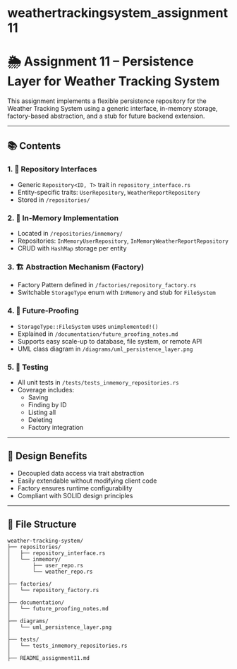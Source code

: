 # weathertrackingsystem_assignment11

# 🌦️ Assignment 11 – Persistence Layer for Weather Tracking System

This assignment implements a flexible persistence repository for the Weather Tracking System using a generic interface, in-memory storage, factory-based abstraction, and a stub for future backend extension.

---

## 📚 Contents

### 1. 🧱 Repository Interfaces
- Generic `Repository<ID, T>` trait in `repository_interface.rs`
- Entity-specific traits: `UserRepository`, `WeatherReportRepository`
- Stored in `/repositories/`

### 2. 🧠 In-Memory Implementation
- Located in `/repositories/inmemory/`
- Repositories: `InMemoryUserRepository`, `InMemoryWeatherReportRepository`
- CRUD with `HashMap` storage per entity

### 3. 🏗️ Abstraction Mechanism (Factory)
- Factory Pattern defined in `/factories/repository_factory.rs`
- Switchable `StorageType` enum with `InMemory` and stub for `FileSystem`

### 4. 🔮 Future-Proofing
- `StorageType::FileSystem` uses `unimplemented!()`
- Explained in `/documentation/future_proofing_notes.md`
- Supports easy scale-up to database, file system, or remote API
- UML class diagram in `/diagrams/uml_persistence_layer.png`

### 5. 🧪 Testing
- All unit tests in `/tests/tests_inmemory_repositories.rs`
- Coverage includes:
  - Saving
  - Finding by ID
  - Listing all
  - Deleting
  - Factory integration

---

## 🧠 Design Benefits
- Decoupled data access via trait abstraction
- Easily extendable without modifying client code
- Factory ensures runtime configurability
- Compliant with SOLID design principles

---

## 📁 File Structure
```
weather-tracking-system/
├── repositories/
│   ├── repository_interface.rs
│   └── inmemory/
│       ├── user_repo.rs
│       └── weather_repo.rs
│
├── factories/
│   └── repository_factory.rs
│
├── documentation/
│   └── future_proofing_notes.md
│
├── diagrams/
│   └── uml_persistence_layer.png
│
├── tests/
│   └── tests_inmemory_repositories.rs
│
├── README_assignment11.md


